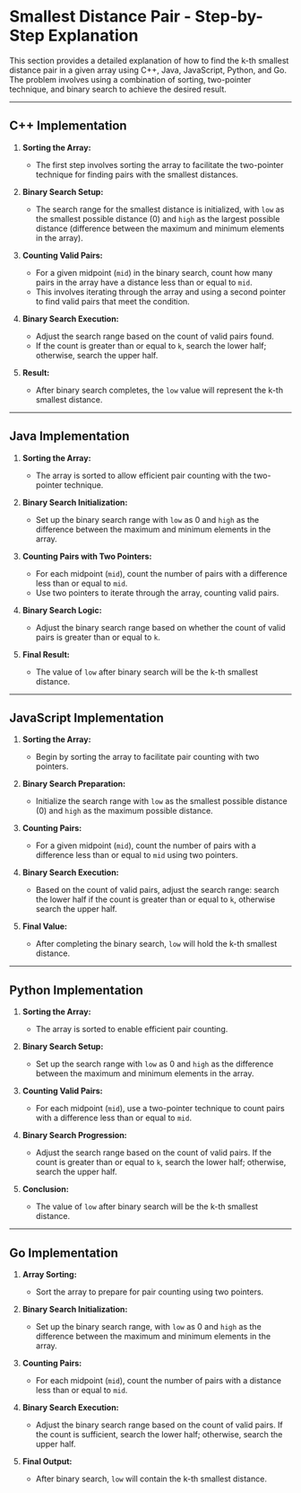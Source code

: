 # Smallest Distance Pair - Step-by-Step Explanation

This section provides a detailed explanation of how to find the k-th smallest distance pair in a given array using C++, Java, JavaScript, Python, and Go. The problem involves using a combination of sorting, two-pointer technique, and binary search to achieve the desired result.

---

## C++ Implementation

1. **Sorting the Array:**
   - The first step involves sorting the array to facilitate the two-pointer technique for finding pairs with the smallest distances.

2. **Binary Search Setup:**
   - The search range for the smallest distance is initialized, with `low` as the smallest possible distance (0) and `high` as the largest possible distance (difference between the maximum and minimum elements in the array).

3. **Counting Valid Pairs:**
   - For a given midpoint (`mid`) in the binary search, count how many pairs in the array have a distance less than or equal to `mid`.
   - This involves iterating through the array and using a second pointer to find valid pairs that meet the condition.

4. **Binary Search Execution:**
   - Adjust the search range based on the count of valid pairs found.
   - If the count is greater than or equal to `k`, search the lower half; otherwise, search the upper half.

5. **Result:**
   - After binary search completes, the `low` value will represent the k-th smallest distance.

---

## Java Implementation

1. **Sorting the Array:**
   - The array is sorted to allow efficient pair counting with the two-pointer technique.

2. **Binary Search Initialization:**
   - Set up the binary search range with `low` as 0 and `high` as the difference between the maximum and minimum elements in the array.

3. **Counting Pairs with Two Pointers:**
   - For each midpoint (`mid`), count the number of pairs with a difference less than or equal to `mid`.
   - Use two pointers to iterate through the array, counting valid pairs.

4. **Binary Search Logic:**
   - Adjust the binary search range based on whether the count of valid pairs is greater than or equal to `k`.

5. **Final Result:**
   - The value of `low` after binary search will be the k-th smallest distance.

---

## JavaScript Implementation

1. **Sorting the Array:**
   - Begin by sorting the array to facilitate pair counting with two pointers.

2. **Binary Search Preparation:**
   - Initialize the search range with `low` as the smallest possible distance (0) and `high` as the maximum possible distance.

3. **Counting Pairs:**
   - For a given midpoint (`mid`), count the number of pairs with a difference less than or equal to `mid` using two pointers.

4. **Binary Search Execution:**
   - Based on the count of valid pairs, adjust the search range: search the lower half if the count is greater than or equal to `k`, otherwise search the upper half.

5. **Final Value:**
   - After completing the binary search, `low` will hold the k-th smallest distance.

---

## Python Implementation

1. **Sorting the Array:**
   - The array is sorted to enable efficient pair counting.

2. **Binary Search Setup:**
   - Set up the search range with `low` as 0 and `high` as the difference between the maximum and minimum elements in the array.

3. **Counting Valid Pairs:**
   - For each midpoint (`mid`), use a two-pointer technique to count pairs with a difference less than or equal to `mid`.

4. **Binary Search Progression:**
   - Adjust the search range based on the count of valid pairs. If the count is greater than or equal to `k`, search the lower half; otherwise, search the upper half.

5. **Conclusion:**
   - The value of `low` after binary search will be the k-th smallest distance.

---

## Go Implementation

1. **Array Sorting:**
   - Sort the array to prepare for pair counting using two pointers.

2. **Binary Search Initialization:**
   - Set up the binary search range, with `low` as 0 and `high` as the difference between the maximum and minimum elements in the array.

3. **Counting Pairs:**
   - For each midpoint (`mid`), count the number of pairs with a distance less than or equal to `mid`.

4. **Binary Search Execution:**
   - Adjust the binary search range based on the count of valid pairs. If the count is sufficient, search the lower half; otherwise, search the upper half.

5. **Final Output:**
   - After binary search, `low` will contain the k-th smallest distance.
